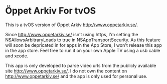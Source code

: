 # Öppet Arkiv For tvOS
This is a tvOS version of Öppet Arkiv http://www.oppetarkiv.se/.

Since http://www.oppetarkiv.se/ isn't using https, I'm setting the NSAllowsArbitraryLoads to true in NSAppTransportSecurity. As this feature will soon be depricated in for apps in the App Store, I won't release this app in the app store. Feel free to run it on your own Apple TV using a usb cable and xcode.

This app is only developed to parse video urls from the publicly available site http://www.oppetarkiv.se/. I do not own the content on http://www.oppetarkiv.se/ and the app is only used for personal use.


